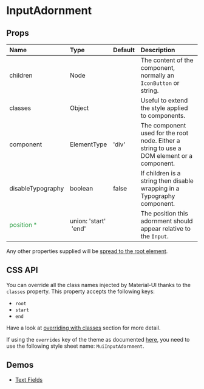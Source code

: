 <!--- This documentation is automatically generated, do not try to edit it. -->

# InputAdornment



## Props
| Name | Type | Default | Description |
|:-----|:-----|:--------|:------------|
| children | Node |  | The content of the component, normally an `IconButton` or string. |
| classes | Object |  | Useful to extend the style applied to components. |
| component | ElementType | 'div' | The component used for the root node. Either a string to use a DOM element or a component. |
| disableTypography | boolean | false | If children is a string then disable wrapping in a Typography component. |
| <span style="color: #31a148">position *</span> | union:&nbsp;'start'<br>&nbsp;'end'<br> |  | The position this adornment should appear relative to the `Input`. |

Any other properties supplied will be [spread to the root element](/customization/api#spread).

## CSS API

You can override all the class names injected by Material-UI thanks to the `classes` property.
This property accepts the following keys:
- `root`
- `start`
- `end`

Have a look at [overriding with classes](/customization/overrides#overriding-with-classes)
section for more detail.

If using the `overrides` key of the theme as documented
[here](/customization/themes#customizing-all-instances-of-a-component-type),
you need to use the following style sheet name: `MuiInputAdornment`.

## Demos

- [Text Fields](/demos/text-fields)

